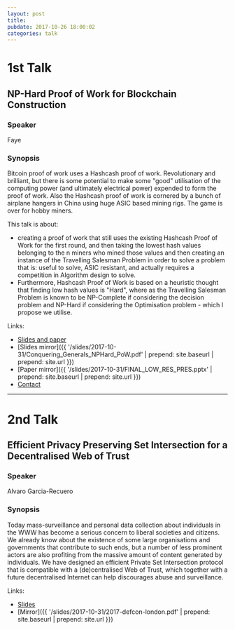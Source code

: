 ```yaml
---
layout: post
title:
pubdate: 2017-10-26 18:00:02
categories: talk
---
```


# 1st Talk

## NP-Hard Proof of Work for Blockchain Construction

### Speaker

Faye

### Synopsis

Bitcoin proof of work uses a Hashcash proof of work. Revolutionary and brilliant, but there is some potential to make some "good" utilisation of the computing power (and ultimately electrical power) expended to form the proof of work. Also the Hashcash proof of work is cornered by a bunch of airplane hangers in China using huge ASIC based mining rigs. The game is over for hobby miners.

This talk is about:

* creating a proof of work that still uses the existing Hashcash Proof of Work for the first round, and then taking the lowest hash values belonging to the n miners who mined those values and then creating an instance of the Travelling Salesman Problem in order to solve a problem that is: useful to solve, ASIC resistant, and actually requires a competition in Algorithm design to solve.
* Furthermore, Hashcash Proof of Work is based on a heuristic thought that finding low hash values is "Hard", where as the Travelling Salesman Problem is known to be NP-Complete if considering the decision problem and NP-Hard if considering the Optimisation problem - which I propose we utilise.

Links:

- [Slides and paper](https://yadi.sk/d/8ezgDZvO3PLZ6C)
- [Slides mirror]({{ '/slides/2017-10-31/Conquering_Generals_NPHard_PoW.pdf'  | prepend: site.baseurl | prepend: site.url }})
- [Paper mirror]({{ '/slides/2017-10-31/FINAL_LOW_RES_PRES.pptx'  | prepend: site.baseurl | prepend: site.url }})
- [Contact](mailto:conqueringgeneral@yandex.com)

<hr>

# 2nd Talk

## Efficient Privacy Preserving Set Intersection for a Decentralised Web of Trust

### Speaker

Alvaro Garcia-Recuero

### Synopsis

Today mass-surveillance and personal data collection about individuals in the WWW has become a serious concern to liberal societies and citizens. We already know about the existence of some large organisations and governments that contribute to such ends, but a number of less prominent actors are also profiting from the massive amount of content generated by individuals. We have designed an efficient Private Set Intersection protocol that is compatible with a (de)centralised Web of Trust, which together with a future decentralised Internet can help discourages abuse and surveillance.

Links:

- [Slides](https://algarecu.files.wordpress.com/2017/11/2017-defcon-london.pdf)
- [Mirror]({{ '/slides/2017-10-31/2017-defcon-london.pdf'  | prepend: site.baseurl | prepend: site.url }})

